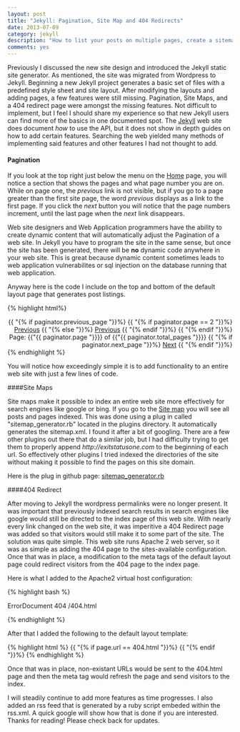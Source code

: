 ```yaml
---
layout: post
title: "Jekyll: Pagination, Site Map and 404 Redirects"
date: 2013-07-09
category: jekyll
description: "How to list your posts on multiple pages, create a sitemap and create 404 Redirection page in Jekyll."
comments: yes
---
```


Previously I discussed the new site design and introduced the Jekyll static site generator.  As mentioned, the site was migrated from Wordpress to Jekyll.  Beginning a new Jekyll project generates a basic set of files with a predefined style sheet and site layout.  After modifying the layouts and adding pages, a few features were still missing.  Pagination, Site Maps, and a 404 redirect page were amongst the missing features.  Not difficult to implement, but I feel I should share my experience so that new Jekyll users can find more of the basics in one documented spot.  The [Jekyll](http://jekyllrb.com/) web site does document _how_ to use the API, but it does not show in depth guides on how to add certain features.  Searching the web yielded many methods of implementing said features and other features I had not thought to add.  


#### Pagination

If you look at the top right just below the menu on the [Home](/) page, you will notice a section that shows the pages and what page number you are on.  While on page one, the _previous_ link is not visible, but if you go to a page greater than the first site page, the word _previous_ displays as a link to the first page.  If you click the _next_ button you will notice that the page numbers increment, until the last page when the _next_ link disappears.

Web site designers and Web Application programmers have the ability to create dynamic content that will automatically adjust the Pagination of a web site.  In Jekyll you have to program the site in the same sense, but once the site has been generated, there will be __no__ dynamic code anywhere in your web site.  This is great because dynamic content sometimes leads  to web application vulnerabilites or sql injection on the database running that web application.

Anyway here is the code I include on the top and bottom of the default layout page that generates post listings.

{% highlight html%}

<div align="right">
{{ "{% if paginator.previous_page "}}%}
	{{ "{% if paginator.page == 2 "}}%}
		<a href="/">Previous</a>
	{{ "{% else "}}%}
		<a href="/page{{"{{ paginator.previous_page "}}}}">Previous</a>
	{{ "{% endif "}}%}
{{ "{% endif "}}%}
<span>Page: {{"{{ paginator.page "}}}} of {{"{{ paginator.total_pages "}}}}</span>
{{ "{% if paginator.next_page "}}%}
	<a href="/page{{"{{ paginator.next_page "}}}}">Next</a>
{{ "{% endif "}}%}
</div>
{% endhighlight %}


You will notice how exceedingly simple it is to add functionality to an entire web site with just a few lines of code. 



####Site Maps


Site maps make it possible to index an entire web site more effectively for search engines like google or bing.  If you go to the [Site map](http://exitstatusone.com/sitemap.xml) you will see all posts and pages indexed.  This was done using a plug in called "sitemap_generator.rb" located in the plugins directory.  It automatically generates the sitemap.xml.  I found it after a bit of googling.  There are a few other plugins out there that do a similar job, but I had difficulty trying to get them to properly append _http://exitstatusone.com_ to the beginning of each url.  So effectively other plugins I tried indexed the directories of the site without making it possible to find the pages on this site domain.

Here is the plug in github page:  [sitemap_generator.rb](https://github.com/kinnetica/jekyll-plugins)


####404 Redirect

After moving to Jekyll the wordpress permalinks were no longer present.  It was important that previously indexed search results in search engines like google would still be directed to the index page of this web site.  With nearly every link changed on the web site, it was imperitive a 404 Redirect page was added so that visitors would still make it to some part of the site.  The solution was quite simple.  This web site runs Apache 2 web server, so it was as simple as adding the 404 page to the sites-available configuration.  Once that was in place, a modification to the meta tags of the default layout page could redirect visitors from the 404 page to the index page.

Here is what I added to the Apache2 virtual host configuration:

{% highlight bash %}

ErrorDocument 404 /404.html

{% endhighlight %}


After that I added the following to the default layout template:


{% highlight html %}
{{ "{% if page.url == 404.html  "}}%}
	<meta http-equiv="refresh" content="10; url=/">
{{ "{% endif "}}%}
{% endhighlight %}


Once that was in place, non-existant URLs would be sent to the 404.html page and then the meta tag would refresh the page and send visitors to the index.


I will steadily continue to add more features as time progresses.  I also added an rss feed that is generated by a ruby script embeded within the rss.xml.  A quick google will show how that is done if you are interested.  Thanks for reading!  Please check back for updates. 
